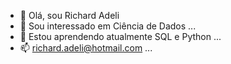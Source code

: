 - 👋 Olá, sou Richard Adeli
- 👀 Sou interessado em Ciência de Dados ...
- 🌱 Estou aprendendo atualmente SQL e Python ...
- 📫 richard.adeli@hotmail.com ... 
<!---
rick2313/rick2313 is a ✨ special ✨ repository because its `README.md` (this file) appears on your GitHub profile.
You can click the Preview link to take a look at your changes.
--->
